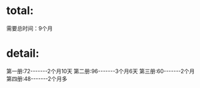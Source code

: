 # total:  
需要总时间：9个月

# detail:
第一册:72-------2个月10天
第二册:96-------3个月6天
第三册:60-------2个月
第四册:48-------2个月多

